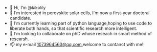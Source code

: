 - 👋 Hi, I’m @kikolily
- 👀 I’m interested in perovskite solar cells, I'm now a first-year doctoral candidate.
- 🌱 I’m currently learning part of python language,hoping to use code to liberate both hands, so that scientific research more intelligent. 
- 💞️ I’m looking to collaborate on phD whose reseach in smart method of researsh. 
- 📫 my e-mail 1073964563@qq.com,welcome to contanct with me!

<!---
kikolily/kikolily is a ✨ special ✨ repository because its `README.md` (this file) appears on your GitHub profile.
You can click the Preview link to take a look at your changes.
--->
